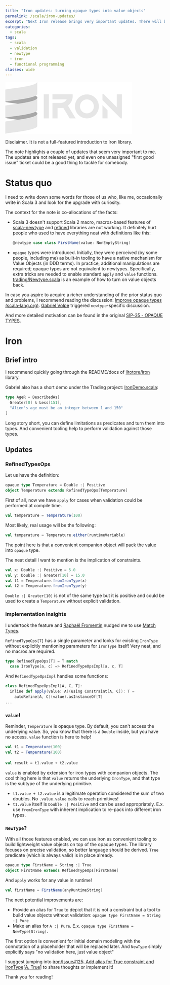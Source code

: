 ```yaml
---
title: "Iron updates: turning opaque types into value objects"
permalink: /scala/iron-updates/
excerpt: "Next Iron release brings very important updates. There will be a tooling to turn opaque types into value objects (like newtype) with optional validation."
categories:
  - scala
tags:
  - scala
  - validation
  - newtype
  - iron
  - functional programming
classes: wide
---
```


<img alt="iron" src="/assets/images/logo_iron.png" width="400px">

Disclaimer. It is not a full-featured introduction to Iron library.

The note highlights a couple of updates that seem very important to me.
The updates are not released yet, and even one unassigned "first good issue" ticket could be a good thing to tackle for somebody.


# Status quo
I need to write down some words for those of us who, like me, occasionally write in Scala 3 and look for the upgrade with curiosity.

The context for the note is co-allocations of the facts:
- Scala 3 doesn't support Scala 2 macro, macros-based features of [scala-newtype](https://github.com/estatico/scala-newtype) and [refined](https://github.com/fthomas/refined) libraries are not working. It definitely hurt people who used to have everything neat with definitions like this:
  ```scala
  @newtype case class FirstName(value: NonEmptyString)
  ```
- `opaque` types were introduced. Initially, they were perceived (by some people, including me) as built-in tooling to have a native mechanism for Value Objects (in DDD terms). In practice, additional manipulations are required; opaque types are not equivalent to newtypes. Specifically, extra tricks are needed to enable standard `apply` and `value` functions. [trading/Newtype.scala](https://github.com/gvolpe/trading/blob/main/modules/domain/shared/src/main/scala/trading/Newtype.scala) is an example of how to turn on value objects back.

In case you aspire to acquire a richer understanding of the prior status quo and problems, I recommend reading the discussion: [Improve opaque types (scala-lang.org)](https://contributors.scala-lang.org/t/improve-opaque-types/4786/43).
[Gabriel Volpe](https://twitter.com/volpegabriel87) triggered `newtype`-specific discussion.

And more detailed motivation can be found in the original [SIP-35 - OPAQUE TYPES](https://docs.scala-lang.org/sips/opaque-types.html).

# Iron

## Brief intro
I recommend quickly going through the README/docs of [Iltotore/iron](https://github.com/Iltotore/iron) library.

Gabriel also has a short demo under the Trading project: [IronDemo.scala](https://github.com/gvolpe/trading/blob/main/modules/x-demo/src/main/scala/demo/IronDemo.scala):

```scala
type AgeR = DescribedAs[
  Greater[0] & Less[151],
  "Alien's age must be an integer between 1 and 150"
]
```

Long story short, you can define limitations as predicates and turn them into types. And convenient tooling help to perform validation against those types.

## Updates

### RefinedTypesOps

Let us have the definition:
```scala
opaque type Temperature = Double :| Positive
object Temperature extends RefinedTypeOps[Temperature]
```

First of all, now we have `apply` for cases when validation could be performed at compile time.
```scala
val temperature = Temperature(100)
```

Most likely, real usage will be the following:
```scala
val temperature = Temperature.either(runtimeVariable)
```
The point here is that a convenient companion object will pack the value into `opaque` type.

The neat detail I want to mention is the implication of constraints.
```scala
val x: Double :| Positive = 5.0
val y: Double :| Greater[10] = 15.0
val t1 = Temperature.fromIronType(x)
val t2 = Temperature.fromIronType(y)
```
`Double :| Greater[10]` is not of the same type but it is positive and could be used to create a `Temperature` without explicit validation.

### implementation insights
I undertook the feature and [Raphaël Fromentin](https://github.com/Iltotore) nudged me to use [Match Types](https://dotty.epfl.ch/docs/reference/new-types/match-types.html).

`RefinedTypeOps[T]` has a single parameter and looks for existing `IronType` without explicitly mentioning parameters for `IronType` itself! Very neat, and no macros are required.
```scala
type RefinedTypeOps[T] = T match
  case IronType[a, c] => RefinedTypeOpsImpl[a, c, T]
```

And `RefinedTypeOpsImpl` handles some functions:
```scala
class RefinedTypeOpsImpl[A, C, T]:
  inline def apply(value: A)(using Constraint[A, C]): T =
    autoRefine[A, C](value).asInstanceOf[T]
...
```

### `value`!
Reminder, `Temperature` is opaque type. By default, you can't access the underlying value. So, you know that there is a `Double` inside, but you have no access.
`value` function is here to help!
```scala
val t1 = Temperature(100)
val t2 = Temperature(100)

val result = t1.value + t2.value
```
`value` is enabled by extension for iron types with companion objects.
The cool thing here is that `value` returns the underlying `IronType`, and that type is the subtype of the underlying primitive.
- `t1.value + t2.value` is a legitimate operation considered the sum of two doubles. No `.value.value` calls to reach primitives!
- `t1.value` itself is `Double :| Positive` and can be used appropriately. E.x. use `fromIronType` with inherent implication to re-pack into different iron types.

### `NewType`?

With all those features enabled, we can use iron as convenient tooling to build lightweight value objects on top of the opaque types.
The library focuses on precise validation, so better language should be derived.
`True` predicate (which is always valid) is in place already.

```scala
opaque type FirstName = String :| True
object FirstName extends RefinedTypeOps[FirstName]
```
And `apply` works for any value in runtime!
```scala
val firstName = FirstName(anyRuntimeString)
```

The next potential improvements are:
- Provide an alias for `True` to depict that it is not a constraint but a tool to build value objects without validation: `opaque type FirstName = String :| Pure`
- Make an alias for `A :| Pure`. E.x. `opaque type FirstName = NewType[String]`.

The first option is convenient for initial domain modeling with the connotation of a placeholder that will be replaced later.
And `NewType` simply explicitly says "no validation here, just value object"

I suggest jumping into [iron/Issue#125: Add alias for True constraint and IronType[A, True]](https://github.com/Iltotore/iron/issues/125) to share thoughts or implement it!

Thank you for reading!